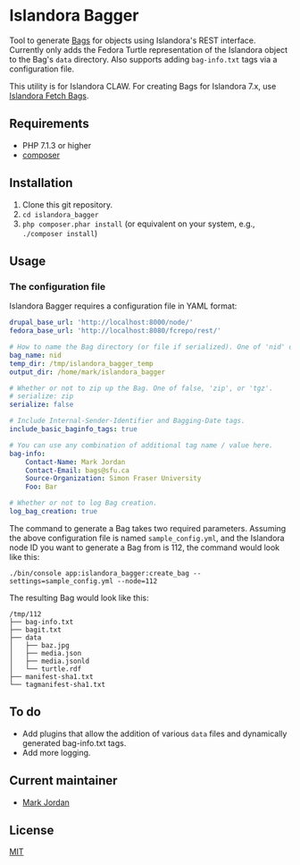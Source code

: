 # Islandora Bagger

Tool to generate [Bags](https://en.wikipedia.org/wiki/BagIt) for objects using Islandora's REST interface. Currently only adds the Fedora Turtle representation of the Islandora object to the Bag's `data` directory. Also supports adding `bag-info.txt` tags via a configuration file.

This utility is for Islandora CLAW. For creating Bags for Islandora 7.x, use [Islandora Fetch Bags](https://github.com/mjordan/islandora_fetch_bags).

## Requirements

* PHP 7.1.3 or higher
* [composer](https://getcomposer.org/)

## Installation

1. Clone this git repository.
1. `cd islandora_bagger`
1. `php composer.phar install` (or equivalent on your system, e.g., `./composer install`)

## Usage

### The configuration file

Islandora Bagger requires a configuration file in YAML format:

```yaml
drupal_base_url: 'http://localhost:8000/node/'
fedora_base_url: 'http://localhost:8080/fcrepo/rest/'

# How to name the Bag directory (or file if serialized). One of 'nid' or 'uuid'.
bag_name: nid
temp_dir: /tmp/islandora_bagger_temp
output_dir: /home/mark/islandora_bagger

# Whether or not to zip up the Bag. One of false, 'zip', or 'tgz'.
# serialize: zip
serialize: false

# Include Internal-Sender-Identifier and Bagging-Date tags.
include_basic_baginfo_tags: true

# You can use any combination of additional tag name / value here.
bag-info:
    Contact-Name: Mark Jordan
    Contact-Email: bags@sfu.ca
    Source-Organization: Simon Fraser University
    Foo: Bar

# Whether or not to log Bag creation.
log_bag_creation: true
```

The command to generate a Bag takes two required parameters. Assuming the above configuration file is named `sample_config.yml`, and the Islandora node ID you want to generate a Bag from is 112, the command would look like this:

`./bin/console app:islandora_bagger:create_bag --settings=sample_config.yml --node=112`

The resulting Bag would look like this:

```
/tmp/112
├── bag-info.txt
├── bagit.txt
├── data
│   ├── baz.jpg
│   ├── media.json
│   ├── media.jsonld
│   └── turtle.rdf
├── manifest-sha1.txt
└── tagmanifest-sha1.txt
```

## To do

* Add plugins that allow the addition of various `data` files and dynamically generated bag-info.txt tags.
* Add more logging.

## Current maintainer

* [Mark Jordan](https://github.com/mjordan)

## License

[MIT](https://opensource.org/licenses/MIT)
